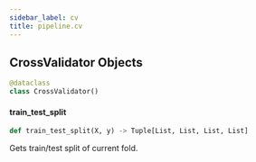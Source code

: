 ```yaml
---
sidebar_label: cv
title: pipeline.cv
---
```


## CrossValidator Objects

```python
@dataclass
class CrossValidator()
```

#### train\_test\_split

```python
def train_test_split(X, y) -> Tuple[List, List, List, List]
```

Gets train/test split of current fold.

